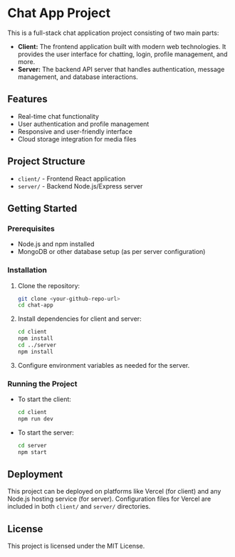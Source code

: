 # Chat App Project

This is a full-stack chat application project consisting of two main parts:

- **Client:** The frontend application built with modern web technologies. It provides the user interface for chatting, login, profile management, and more.
- **Server:** The backend API server that handles authentication, message management, and database interactions.

## Features

- Real-time chat functionality
- User authentication and profile management
- Responsive and user-friendly interface
- Cloud storage integration for media files

## Project Structure

- `client/` - Frontend React application
- `server/` - Backend Node.js/Express server

## Getting Started

### Prerequisites

- Node.js and npm installed
- MongoDB or other database setup (as per server configuration)

### Installation

1. Clone the repository:
   ```bash
   git clone <your-github-repo-url>
   cd chat-app
   ```

2. Install dependencies for client and server:
   ```bash
   cd client
   npm install
   cd ../server
   npm install
   ```

3. Configure environment variables as needed for the server.

### Running the Project

- To start the client:
  ```bash
  cd client
  npm run dev
  ```

- To start the server:
  ```bash
  cd server
  npm start
  ```

## Deployment

This project can be deployed on platforms like Vercel (for client) and any Node.js hosting service (for server). Configuration files for Vercel are included in both `client/` and `server/` directories.

## License

This project is licensed under the MIT License.
